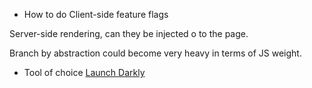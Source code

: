 - How to do Client-side feature flags

Server-side rendering, can they be injected o to the page.

Branch by abstraction could become very heavy in terms of JS weight.

- Tool of choice [Launch Darkly](https://launchdarkly.com/)
